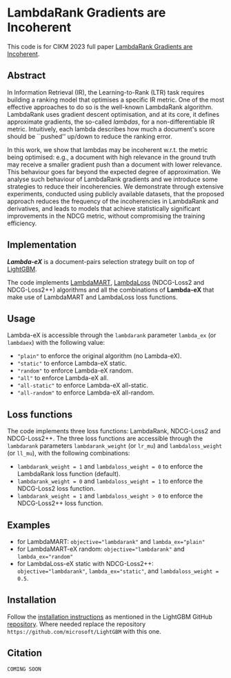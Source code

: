LambdaRank Gradients are Incoherent
===============================

This code is for CIKM 2023 full paper [LambdaRank Gradients are Incoherent]().

Abstract
---

In Information Retrieval (IR), the Learning-to-Rank (LTR) task requires building a ranking model that optimises a specific IR metric.
One of the most effective approaches to do so is the well-known LambdaRank algorithm.
LambdaRank uses gradient descent optimisation, and at its core, it defines approximate gradients, the so-called *lambdas*, for a non-differentiable IR metric.
Intuitively, each lambda describes how much a document's score should be ``pushed'' up/down to reduce the ranking error.

In this work, we show that lambdas may be incoherent w.r.t. the metric being optimised: e.g., a document with high relevance in the ground truth may receive a smaller gradient push than a document with lower relevance.
This behaviour goes far beyond the expected degree of approximation.
We analyse such behaviour of LambdaRank gradients and we introduce some strategies to reduce their incoherencies.
We demonstrate through extensive experiments, conducted using publicly available datasets, that the proposed approach reduces the frequency of the incoherencies in LambdaRank and derivatives, and leads to models that achieve statistically significant improvements in the NDCG metric, without compromising the training efficiency.

Implementation
---

***Lambda-eX*** is a document-pairs selection strategy built on top of [LightGBM](https://github.com/microsoft/LightGBM).

The code implements [LambdaMART](https://www.microsoft.com/en-us/research/wp-content/uploads/2016/02/MSR-TR-2010-82.pdf), [LambdaLoss](https://dl.acm.org/doi/pdf/10.1145/3269206.3271784) (NDCG-Loss2 and NDCG-Loss2++) algorithms and all the combinations of **Lambda-eX** that make use of LambdaMART and LambdaLoss loss functions.

Usage
---

Lambda-eX is accessible through the ``lambdarank`` parameter ``lambda_ex`` (or ``lambdaex``) with the following value:
  - ``"plain"`` to enforce the original algorithm (no Lambda-eX).
  - ``"static"`` to enforce Lambda-eX static.
  - ``"random"`` to enforce Lambda-eX random.
  - ``"all"`` to enforce Lambda-eX all.
  - ``"all-static"`` to enforce Lambda-eX all-static.
  - ``"all-random"`` to enforce Lambda-eX all-random.

Loss functions
---
The code implements three loss functions: LambdaRank, NDCG-Loss2 and NDCG-Loss2++. The three loss functions are accessible through the ``lambdarank`` parameters ``lambdarank_weight`` (or ``lr_mu``) and ``lambdaloss_weight`` (or ``ll_mu``), with the following combinations:
  - ``lambdarank_weight = 1`` and ``lambdaloss_weight = 0`` to enforce the LambdaRank loss function (default).
  - ``lambdarank_weight = 0`` and ``lambdaloss_weight = 1`` to enforce the NDCG-Loss2 loss function.
  - ``lambdarank_weight = 1`` and ``lambdaloss_weight > 0`` to enforce the NDCG-Loss2++ loss function.

Examples
---
 - for LambdaMART: ``objective="lambdarank"`` and ``lambda_ex="plain"``
 - for LambdaMART-eX random: ``objective="lambdarank"`` and ``lambda_ex="random"``
 - for LambdaLoss-eX static with NDCG-Loss2++: ``objective="lambdarank"``, ``lambda_ex="static"``, and ``lambdaloss_weight = 0.5``.

Installation
---
Follow the [installation instructions](https://lightgbm.readthedocs.io/en/latest/Installation-Guide.html) as mentioned in the LightGBM GitHub [repository](https://github.com/microsoft/LightGBM).
Where needed replace the repository ``https://github.com/microsoft/LightGBM`` with this one.

Citation
---

```
COMING SOON
```
